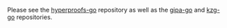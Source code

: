 Please see the [hyperproofs-go](https://github.com/hyperproofs/hyperproofs-go) repository as well as the [gipa-go](https://github.com/hyperproofs/gipa-go) and [kzg-go](https://github.com/hyperproofs/kzg-go) repositories.
